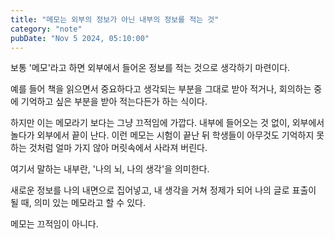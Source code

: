```yaml
---
title: "메모는 외부의 정보가 아닌 내부의 정보를 적는 것"
category: "note"
pubDate: "Nov 5 2024, 05:10:00"
---
```


보통 '메모'라고 하면 외부에서 들어온 정보를 적는 것으로 생각하기 마련이다.

예를 들어 책을 읽으면서 중요하다고 생각되는 부분을 그대로 받아 적거나, 회의하는 중에 기억하고 싶은 부분을 받아 적는다든가 하는 식이다.

하지만 이는 메모라기 보다는 그냥 끄적임에 가깝다. 내부에 들어오는 것 없이, 외부에서 놀다가 외부에서 끝이 난다. 이런 메모는 시험이 끝난 뒤 학생들이 아무것도 기억하지 못하는 것처럼 얼마 가지 않아 머릿속에서 사라져 버린다.

여기서 말하는 내부란, '나의 뇌, 나의 생각'을 의미한다.

새로운 정보를 나의 내면으로 집어넣고, 내 생각을 거쳐 정제가 되어 나의 글로 표출이 될 때, 의미 있는 메모라고 할 수 있다.

메모는 끄적임이 아니다.